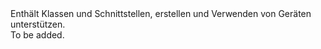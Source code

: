 <Namespace Name="Microsoft.Azure.Devices">
  <Docs>
    <summary>Enthält Klassen und Schnittstellen, erstellen und Verwenden von Geräten unterstützen.</summary> 
    <remarks>To be added.</remarks>
  </Docs>
</Namespace>

